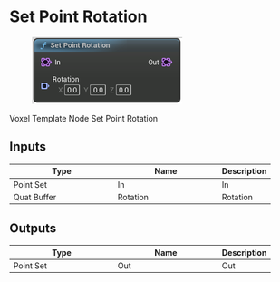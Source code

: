 # Set Point Rotation

<div align="left" data-full-width="false">

<figure><img src="Set_Point_Rotation.png" alt=""><figcaption></figcaption></figure>

</div>

Voxel Template Node Set Point Rotation

## Inputs

<table>
<thead><tr><th width="170">Type</th><th width="170">Name</th><th>Description</th></tr></thead>
<tbody>
<tr><td>Point Set</td><td>In</td><td>In</td></tr>
<tr><td>Quat Buffer</td><td>Rotation</td><td>Rotation</td></tr>
</tbody>
</table>

## Outputs

<table>
<thead><tr><th width="170">Type</th><th width="170">Name</th><th>Description</th></tr></thead>
<tbody>
<tr><td>Point Set</td><td>Out</td><td>Out</td></tr>
</tbody>
</table>